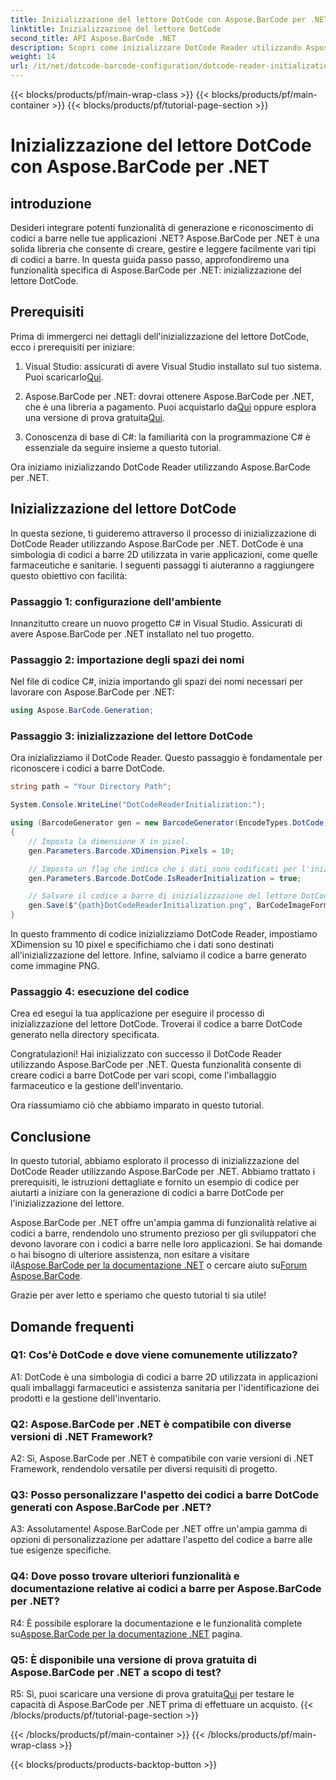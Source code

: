 ```yaml
---
title: Inizializzazione del lettore DotCode con Aspose.BarCode per .NET
linktitle: Inizializzazione del lettore DotCode
second_title: API Aspose.BarCode .NET
description: Scopri come inizializzare DotCode Reader utilizzando Aspose.BarCode per .NET. Crea facilmente codici a barre DotCode per varie applicazioni.
weight: 14
url: /it/net/dotcode-barcode-configuration/dotcode-reader-initialization/
---
```


{{< blocks/products/pf/main-wrap-class >}}
{{< blocks/products/pf/main-container >}}
{{< blocks/products/pf/tutorial-page-section >}}

# Inizializzazione del lettore DotCode con Aspose.BarCode per .NET

## introduzione

Desideri integrare potenti funzionalità di generazione e riconoscimento di codici a barre nelle tue applicazioni .NET? Aspose.BarCode per .NET è una solida libreria che consente di creare, gestire e leggere facilmente vari tipi di codici a barre. In questa guida passo passo, approfondiremo una funzionalità specifica di Aspose.BarCode per .NET: inizializzazione del lettore DotCode.

## Prerequisiti

Prima di immergerci nei dettagli dell'inizializzazione del lettore DotCode, ecco i prerequisiti per iniziare:

1.  Visual Studio: assicurati di avere Visual Studio installato sul tuo sistema. Puoi scaricarlo[Qui](https://visualstudio.microsoft.com/).

2.  Aspose.BarCode per .NET: dovrai ottenere Aspose.BarCode per .NET, che è una libreria a pagamento. Puoi acquistarlo da[Qui](https://purchase.aspose.com/buy) oppure esplora una versione di prova gratuita[Qui](https://releases.aspose.com/).

3. Conoscenza di base di C#: la familiarità con la programmazione C# è essenziale da seguire insieme a questo tutorial.

Ora iniziamo inizializzando DotCode Reader utilizzando Aspose.BarCode per .NET.

## Inizializzazione del lettore DotCode

In questa sezione, ti guideremo attraverso il processo di inizializzazione di DotCode Reader utilizzando Aspose.BarCode per .NET. DotCode è una simbologia di codici a barre 2D utilizzata in varie applicazioni, come quelle farmaceutiche e sanitarie. I seguenti passaggi ti aiuteranno a raggiungere questo obiettivo con facilità:

### Passaggio 1: configurazione dell'ambiente

Innanzitutto creare un nuovo progetto C# in Visual Studio. Assicurati di avere Aspose.BarCode per .NET installato nel tuo progetto.

### Passaggio 2: importazione degli spazi dei nomi

Nel file di codice C#, inizia importando gli spazi dei nomi necessari per lavorare con Aspose.BarCode per .NET:

```csharp
using Aspose.BarCode.Generation;
```

### Passaggio 3: inizializzazione del lettore DotCode

Ora inizializziamo il DotCode Reader. Questo passaggio è fondamentale per riconoscere i codici a barre DotCode.

```csharp
string path = "Your Directory Path";

System.Console.WriteLine("DotCodeReaderInitialization:");

using (BarcodeGenerator gen = new BarcodeGenerator(EncodeTypes.DotCode, "Aspose"))
{
    // Imposta la dimensione X in pixel.
    gen.Parameters.Barcode.XDimension.Pixels = 10;

    // Imposta un flag che indica che i dati sono codificati per l'inizializzazione del lettore.
    gen.Parameters.Barcode.DotCode.IsReaderInitialization = true;

    // Salvare il codice a barre di inizializzazione del lettore DotCode come immagine PNG.
    gen.Save($"{path}DotCodeReaderInitialization.png", BarCodeImageFormat.Png);
}
```

In questo frammento di codice inizializziamo DotCode Reader, impostiamo XDimension su 10 pixel e specifichiamo che i dati sono destinati all'inizializzazione del lettore. Infine, salviamo il codice a barre generato come immagine PNG.

### Passaggio 4: esecuzione del codice

Crea ed esegui la tua applicazione per eseguire il processo di inizializzazione del lettore DotCode. Troverai il codice a barre DotCode generato nella directory specificata.

Congratulazioni! Hai inizializzato con successo il DotCode Reader utilizzando Aspose.BarCode per .NET. Questa funzionalità consente di creare codici a barre DotCode per vari scopi, come l'imballaggio farmaceutico e la gestione dell'inventario.

Ora riassumiamo ciò che abbiamo imparato in questo tutorial.

## Conclusione

In questo tutorial, abbiamo esplorato il processo di inizializzazione del DotCode Reader utilizzando Aspose.BarCode per .NET. Abbiamo trattato i prerequisiti, le istruzioni dettagliate e fornito un esempio di codice per aiutarti a iniziare con la generazione di codici a barre DotCode per l'inizializzazione del lettore.

Aspose.BarCode per .NET offre un'ampia gamma di funzionalità relative ai codici a barre, rendendolo uno strumento prezioso per gli sviluppatori che devono lavorare con i codici a barre nelle loro applicazioni. Se hai domande o hai bisogno di ulteriore assistenza, non esitare a visitare il[Aspose.BarCode per la documentazione .NET](https://reference.aspose.com/barcode/net/) o cercare aiuto su[Forum Aspose.BarCode](https://forum.aspose.com/c/barcode/13).

Grazie per aver letto e speriamo che questo tutorial ti sia utile!

## Domande frequenti

### Q1: Cos'è DotCode e dove viene comunemente utilizzato?

A1: DotCode è una simbologia di codici a barre 2D utilizzata in applicazioni quali imballaggi farmaceutici e assistenza sanitaria per l'identificazione dei prodotti e la gestione dell'inventario.

### Q2: Aspose.BarCode per .NET è compatibile con diverse versioni di .NET Framework?

A2: Sì, Aspose.BarCode per .NET è compatibile con varie versioni di .NET Framework, rendendolo versatile per diversi requisiti di progetto.

### Q3: Posso personalizzare l'aspetto dei codici a barre DotCode generati con Aspose.BarCode per .NET?

A3: Assolutamente! Aspose.BarCode per .NET offre un'ampia gamma di opzioni di personalizzazione per adattare l'aspetto del codice a barre alle tue esigenze specifiche.

### Q4: Dove posso trovare ulteriori funzionalità e documentazione relative ai codici a barre per Aspose.BarCode per .NET?

 R4: È possibile esplorare la documentazione e le funzionalità complete su[Aspose.BarCode per la documentazione .NET](https://reference.aspose.com/barcode/net/) pagina.

### Q5: È disponibile una versione di prova gratuita di Aspose.BarCode per .NET a scopo di test?

 R5: Sì, puoi scaricare una versione di prova gratuita[Qui](https://releases.aspose.com/) per testare le capacità di Aspose.BarCode per .NET prima di effettuare un acquisto.
{{< /blocks/products/pf/tutorial-page-section >}}

{{< /blocks/products/pf/main-container >}}
{{< /blocks/products/pf/main-wrap-class >}}

{{< blocks/products/products-backtop-button >}}
